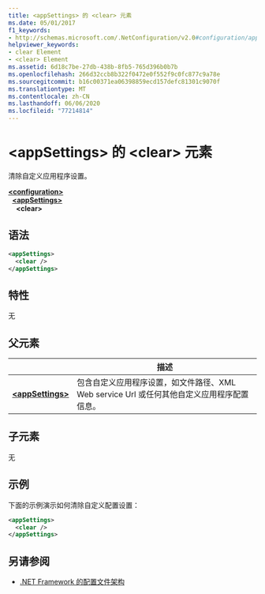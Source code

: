 ```yaml
---
title: <appSettings> 的 <clear> 元素
ms.date: 05/01/2017
f1_keywords:
- http://schemas.microsoft.com/.NetConfiguration/v2.0#configuration/appSettings/clear
helpviewer_keywords:
- clear Element
- <clear> Element
ms.assetid: 6d18c7be-27db-438b-8fb5-765d396b0b7b
ms.openlocfilehash: 266d32ccb8b322f0472e0f552f9c0fc877c9a78e
ms.sourcegitcommit: b16c00371ea06398859ecd157defc81301c9070f
ms.translationtype: MT
ms.contentlocale: zh-CN
ms.lasthandoff: 06/06/2020
ms.locfileid: "77214814"
---
```

# <a name="clear-element-for-appsettings"></a>\<appSettings> 的 \<clear> 元素

清除自定义应用程序设置。

[**\<configuration>**](../configuration-element.md)\
&nbsp;&nbsp;[**\<appSettings>**](appsettings-element-for-configuration.md)\
&nbsp;&nbsp;&nbsp;&nbsp;**\<clear>**

## <a name="syntax"></a>语法

```xml
<appSettings>
  <clear />
</appSettings>
```

## <a name="attributes"></a>特性

无

## <a name="parent-element"></a>父元素

|     | 描述 |
| --- | ----------- |
| [**\<appSettings>**](appsettings-element-for-configuration.md) | 包含自定义应用程序设置，如文件路径、XML Web service Url 或任何其他自定义应用程序配置信息。 |

## <a name="child-elements"></a>子元素

无

## <a name="example"></a>示例

下面的示例演示如何清除自定义配置设置：

```xml
<appSettings>
  <clear />
</appSettings>
```

## <a name="see-also"></a>另请参阅

- [.NET Framework 的配置文件架构](../index.md)

